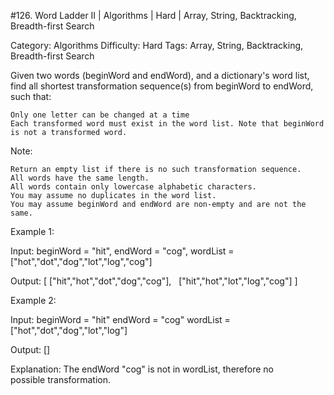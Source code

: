 #126. Word Ladder II | Algorithms | Hard | Array, String, Backtracking, Breadth-first Search

Category: Algorithms
Difficulty: Hard
Tags: Array, String, Backtracking, Breadth-first Search

Given two words (beginWord and endWord), and a dictionary's word list, find all shortest transformation sequence(s) from beginWord to endWord, such that:


	Only one letter can be changed at a time
	Each transformed word must exist in the word list. Note that beginWord is not a transformed word.


Note:


	Return an empty list if there is no such transformation sequence.
	All words have the same length.
	All words contain only lowercase alphabetic characters.
	You may assume no duplicates in the word list.
	You may assume beginWord and endWord are non-empty and are not the same.


Example 1:


Input:
beginWord = "hit",
endWord = "cog",
wordList = ["hot","dot","dog","lot","log","cog"]

Output:
[
  ["hit","hot","dot","dog","cog"],
  ["hit","hot","lot","log","cog"]
]


Example 2:


Input:
beginWord = "hit"
endWord = "cog"
wordList = ["hot","dot","dog","lot","log"]

Output: []

Explanation: The endWord "cog" is not in wordList, therefore no possible transformation.





